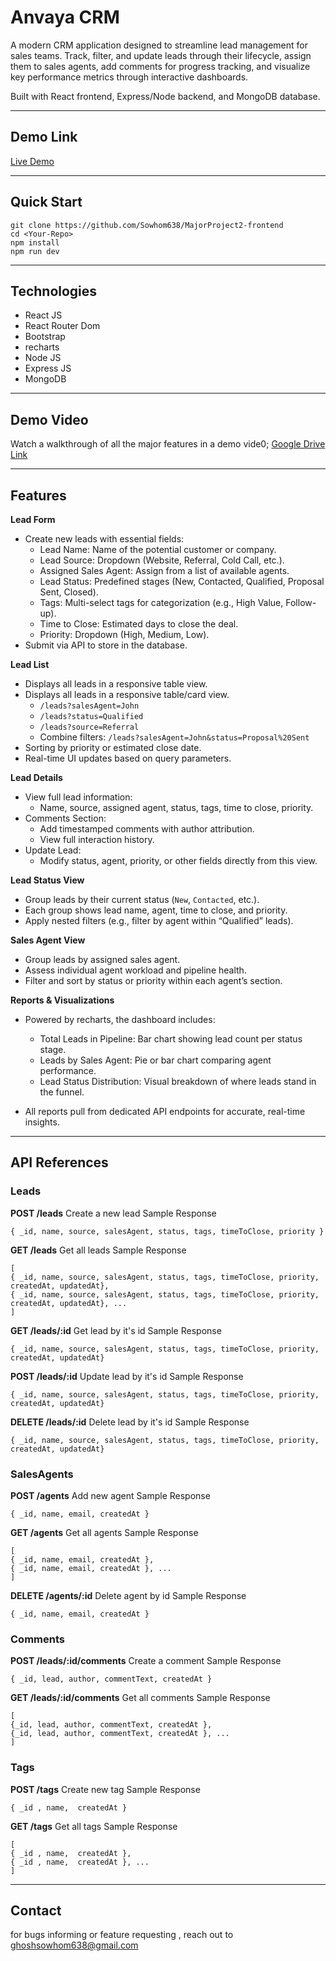 # Anvaya CRM
A modern CRM application designed to streamline lead management for sales teams. Track, filter, and update leads through their lifecycle, assign them to sales agents, add comments for progress tracking, and visualize key performance metrics through interactive dashboards.

Built with React frontend, Express/Node backend, and MongoDB database.

---

## Demo Link
[Live Demo](https://major-project2-frontend-eight.vercel.app)

---

## Quick Start
```
git clone https://github.com/Sowhom638/MajorProject2-frontend
cd <Your-Repo>
npm install
npm run dev
```
---

## Technologies
- React JS
- React Router Dom
- Bootstrap
- recharts
- Node JS
- Express JS
- MongoDB

---
## Demo Video
Watch a walkthrough of all the major features in a demo vide0;
[Google Drive Link](https://drive.google.com/file/d/16MiKJZ0pLqu7lUFtwMMoN13SV_YLc1Qd/view?usp=sharing)

---

## Features

**Lead Form**
- Create new leads with essential fields:
    - Lead Name: Name of the potential customer or company.
    - Lead Source: Dropdown (Website, Referral, Cold Call, etc.).
    - Assigned Sales Agent: Assign from a list of available agents.
    - Lead Status: Predefined stages (New, Contacted, Qualified, Proposal Sent, Closed).
    - Tags: Multi-select tags for categorization (e.g., High Value, Follow-up).
    - Time to Close: Estimated days to close the deal.
    - Priority: Dropdown (High, Medium, Low).
- Submit via API to store in the database.

**Lead List**
- Displays all leads in a responsive table view.
- Displays all leads in a responsive table/card view.
    - ```/leads?salesAgent=John```
    - ```/leads?status=Qualified```
    - ```/leads?source=Referral```
    - Combine filters: ```/leads?salesAgent=John&status=Proposal%20Sent```
- Sorting by priority or estimated close date.
- Real-time UI updates based on query parameters.

**Lead Details**
- View full lead information:
    - Name, source, assigned agent, status, tags, time to close, priority.
- Comments Section:
    - Add timestamped comments with author attribution.
    - View full interaction history.
- Update Lead:
    - Modify status, agent, priority, or other fields directly from this view.

**Lead Status View**
- Group leads by their current status (```New```, ```Contacted```, etc.).
- Each group shows lead name, agent, time to close, and priority.
- Apply nested filters (e.g., filter by agent within “Qualified” leads).

**Sales Agent View**
- Group leads by assigned sales agent.
- Assess individual agent workload and pipeline health.
- Filter and sort by status or priority within each agent’s section.

**Reports & Visualizations**
- Powered by recharts, the dashboard includes:

    - Total Leads in Pipeline: Bar chart showing lead count per status stage.
    - Leads by Sales Agent: Pie or bar chart comparing agent performance.
    - Lead Status Distribution: Visual breakdown of where leads stand in the funnel.
- All reports pull from dedicated API endpoints for accurate, real-time insights.


---

## API References
### Leads
**POST /leads**
Create a new lead
Sample Response
```
{ _id, name, source, salesAgent, status, tags, timeToClose, priority }
```

**GET /leads**
Get all leads
Sample Response
```
[
{ _id, name, source, salesAgent, status, tags, timeToClose, priority, createdAt, updatedAt},
{ _id, name, source, salesAgent, status, tags, timeToClose, priority, createdAt, updatedAt}, ... 
]
```

**GET /leads/:id**
Get lead by it's id
Sample Response
```
{ _id, name, source, salesAgent, status, tags, timeToClose, priority, createdAt, updatedAt}
```

**POST /leads/:id**
Update lead by it's id
Sample Response
```
{ _id, name, source, salesAgent, status, tags, timeToClose, priority, createdAt, updatedAt}
```

**DELETE /leads/:id**
Delete lead by it's id
Sample Response
```
{ _id, name, source, salesAgent, status, tags, timeToClose, priority, createdAt, updatedAt}
```

### SalesAgents
**POST /agents**
Add new agent
Sample Response
```
{ _id, name, email, createdAt }
```

**GET /agents**
Get all agents
Sample Response
```
[
{ _id, name, email, createdAt },
{ _id, name, email, createdAt }, ... 
]
```

**DELETE /agents/:id**
Delete agent by id
Sample Response
```
{ _id, name, email, createdAt }
```

### Comments
**POST /leads/:id/comments**
Create a comment
Sample Response
```
{ _id, lead, author, commentText, createdAt }
```
**GET /leads/:id/comments**
Get all comments
Sample Response
```
[
{_id, lead, author, commentText, createdAt },
{_id, lead, author, commentText, createdAt }, ... 
]
```

### Tags
**POST /tags**
Create new tag
Sample Response
```
{ _id , name,  createdAt }
```
**GET /tags**
Get all tags
Sample Response
```
[
{ _id , name,  createdAt },
{ _id , name,  createdAt }, ... 
]
```

---

## Contact
for bugs informing or feature requesting , reach out to ghoshsowhom638@gmail.com